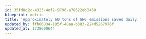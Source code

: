 ```yaml
---
id: 35fd8c2c-4323-4ef2-9796-a78622eb0438
blueprint: metric
title: 'Approximately 60 tons of GHG emissions saved daily.'
updated_by: ffb86834-185f-48aa-b383-224d5267976f
updated_at: 1738600644
---
```

